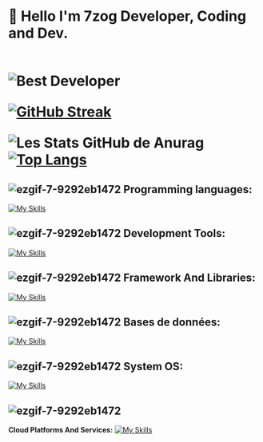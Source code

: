   <h1> 📝 Hello I'm 7zog Developer, Coding and Dev.<br></br>

  

![ Best Developer ](https://cdn.dribbble.com/users/414694/screenshots/5885723/media/387277b7e488379b4eb70f378b508d21.gif)

[![GitHub Streak](https://github-readme-streak-stats.herokuapp.com/?user=7zog&theme=highcontrast)](https://git.io/streak-stats)

![Les Stats GitHub de Anurag](https://github-readme-stats.vercel.app/api?username=7zog&show_icons=true&theme=chartreuse-dark) 
[![Top Langs](https://github-readme-stats.vercel.app/api/top-langs/?username=7zog&layout=compact&theme=ocean_dark)](https://github.com/anuraghazra/github-readme-stats)

## ![ezgif-7-9292eb1472](https://user-images.githubusercontent.com/98873011/152515601-a53bb16a-3285-4a2b-a47e-64a9f978c4de.gif) **Programming languages:**

[![My Skills](https://skillicons.dev/icons?i=c,cs,cpp,crystal,clojure,coffeescript,css,dart,elixir,forth,fortran,go,gherkin,haskell,haxe,html,java,js,kotlin,less,lua,md,matlab,mint,nim,ocaml,perl,ps,php,pug,py,r,ruby,rust,sass,scala,solidity,swift,ts,v,vala,wasm,zig)](https://skillicons.dev)

## ![ezgif-7-9292eb1472](https://user-images.githubusercontent.com/98873011/152515601-a53bb16a-3285-4a2b-a47e-64a9f978c4de.gif) **Development Tools:**

[![My Skills](https://skillicons.dev/icons?i=androidstudio,anaconda,ansible,atom,bitbucket,bun,clion,cmake,codepen,docker,eclipse,emacs,figma,git,github,githubactions,gitlab,gradle,gulp,idea,jenkins,jest,maven,neovim,nginx,nix,npm,pnpm,postman,pycharm,rider,rollupjs,selenium,sentry,sublime,terraform,vim,visualstudio,vite,vitest,vscode,vscodium,webstorm,webpack,yarn)](https://skillicons.dev)

## ![ezgif-7-9292eb1472](https://user-images.githubusercontent.com/98873011/152515601-a53bb16a-3285-4a2b-a47e-64a9f978c4de.gif) **Framework And Libraries:**

[![My Skills](https://skillicons.dev/icons?i=actix,adonis,alpinejs,angular,apollo,astro,babel,bevy,bootstrap,cypress,deno,discordjs,django,dotnet,electron,elysia,ember,emotion,express,fastapi,flutter,gatsby,graphql,gtk,haxeflixel,hibernate,htmx,jquery,ktor,laravel,lit,materialui,nestjs,nextjs,nuxtjs,p5js,pinia,prisma,processing,qt,react,reactivex,redux,remix,rocket,ros,sequelize,solidjs,spring,styledcomponents,svelte,symfony,tailwind,tauri,threejs,vue,vuetify,yew
)](https://skillicons.dev)

## ![ezgif-7-9292eb1472](https://user-images.githubusercontent.com/98873011/152515601-a53bb16a-3285-4a2b-a47e-64a9f978c4de.gif) **Bases de données:**

[![My Skills](https://skillicons.dev/icons?i=cassandra,dynamodb,elasticsearch,mongodb,mysql,postgres,redis,sqlite)](https://skillicons.dev)

## ![ezgif-7-9292eb1472](https://user-images.githubusercontent.com/98873011/152515601-a53bb16a-3285-4a2b-a47e-64a9f978c4de.gif) **System OS:**

[![My Skills](https://skillicons.dev/icons?i=arch,bsd,debian,kali,linux,raspberrypi,ubuntu,windows)](https://skillicons.dev)

## ![ezgif-7-9292eb1472](https://user-images.githubusercontent.com/98873011/152515601-a53bb16a-3285-4a2b-a47e-64a9f978c4de.gif)
**Cloud Platforms And Services:**
[![My Skills](https://skillicons.dev/icons?i=appwrite,aws,azure,cloudflare,firebase,gcp,heroku,netlify,openshift,openstack,planetscale,replit,supabase,vercel,workers)](https://skillicons.dev)

